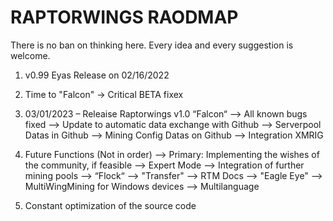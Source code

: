 RAPTORWINGS RAODMAP
===================
There is no ban on thinking here. Every idea and every suggestion is welcome.

1) v0.99 Eyas Release on 02/16/2022

2) Time to "Falcon" -> Critical BETA fixex

3) 03/01/2023 – Releaise Raptorwings v1.0 “Falcon“
--> All known bugs fixed
--> Update to automatic data exchange with Github
--> Serverpool Datas in Github
--> Mining Config Datas on Github
--> Integration XMRIG

4) Future Functions (Not in order)
--> Primary: Implementing the wishes of the community, if feasible
--> Expert Mode
--> Integration of further mining pools
--> “Flock“
--> "Transfer"
--> RTM Docs
--> "Eagle Eye"
--> MultiWingMining for Windows devices
--> Multilanguage

5) Constant optimization of the source code